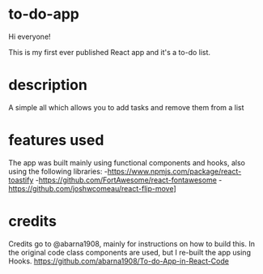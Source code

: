 # to-do-app
Hi everyone!

This is my first ever published React app and it's a to-do list. 

# description
A simple all which allows you to add tasks and remove them from a list

# features used
The app was built mainly using functional components and hooks, also using the following libraries:
-https://www.npmjs.com/package/react-toastify
-https://github.com/FortAwesome/react-fontawesome
-https://github.com/joshwcomeau/react-flip-move]

# credits
Credits go to @abarna1908, mainly for instructions on how to build this. In the original code class components are used, but I re-built the app using Hooks.
https://github.com/abarna1908/To-do-App-in-React-Code
